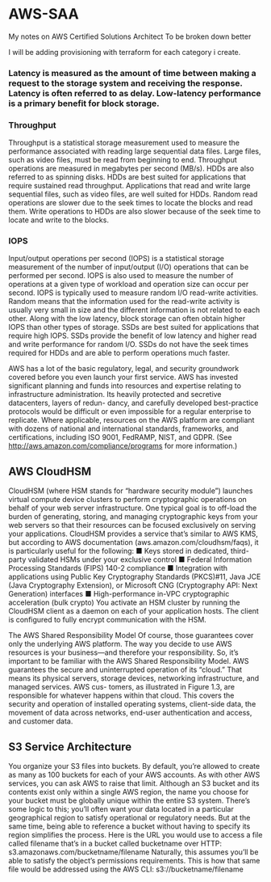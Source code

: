 # AWS-SAA
My notes on AWS Certified Solutions Architect
To be broken down better 

I will be adding provisioning with terraform for each category i create.

### Latency is measured as the amount of time between making a request to the storage system and receiving the response. Latency is often referred to as delay. Low-latency performance is a primary benefit for block storage.

### Throughput
Throughput is a statistical storage measurement used to measure the performance associated with reading large sequential data files. Large files, such as video files, must be read from beginning to end. Throughput operations are measured in megabytes per second (MB/s).
HDDs are also referred to as spinning disks. HDDs are best suited for applications that require sustained read throughput. Applications that read and write large sequential files, such as video files, are well suited for HDDs. Random read operations are slower due to the seek times to locate the blocks and read them. Write operations to HDDs are also slower because of the seek time to locate and write to the blocks.

### IOPS

Input/output operations per second (IOPS) is a statistical storage measurement of the number of input/output (I/O) operations that can be performed per second. IOPS is also used to measure the number of operations at a given type of workload and operation size can occur per second. IOPS is typically used to measure random I/O read-write activities. Random means that the information used for the read-write activity is usually very small in size and the different information is not related to each other.
Along with the low latency, block storage can often obtain higher IOPS than other types of storage. SSDs are best suited for applications that require high IOPS. SSDs provide the benefit of low latency and higher read and write performance for random I/O. SSDs do not have the seek times required for HDDs and are able to perform operations much faster.

AWS has a lot of the basic regulatory, legal, and security groundwork covered before you even launch your first service.
AWS has invested significant planning and funds into resources and expertise relating to infrastructure administration. Its heavily protected and secretive datacenters, layers of redun- dancy, and carefully developed best-practice protocols would be difficult or even impossible for a regular enterprise to replicate.
Where applicable, resources on the AWS platform are compliant with dozens of national and international standards, frameworks, and certifications, including ISO 9001, FedRAMP, NIST, and GDPR. (See http://aws.amazon.com/compliance/programs for more information.)


## AWS CloudHSM
CloudHSM (where HSM stands for “hardware security module”) launches virtual compute
device clusters to perform cryptographic operations on behalf of your web server infrastructure. One typical goal is to off-load the burden of generating, storing, and managing cryptographic keys from your web servers so that their resources can be focused exclusively on
serving your applications.
CloudHSM provides a service that’s similar to AWS KMS, but according to AWS documentation (aws.amazon.com/cloudhsm/faqs), it is particularly useful for the following:
■ Keys stored in dedicated, third-party validated HSMs under your exclusive control
■ Federal Information Processing Standards (FIPS) 140-2 compliance
■ Integration with applications using Public Key Cryptography Standards (PKCS)#11,
Java JCE (Java Cryptography Extension), or Microsoft CNG (Cryptography API: Next
Generation) interfaces
■ High-performance in-VPC cryptographic acceleration (bulk crypto)
You activate an HSM cluster by running the CloudHSM client as a daemon on each
of your application hosts. The client is configured to fully encrypt communication with
the HSM.

The AWS Shared Responsibility Model
Of course, those guarantees cover only the underlying AWS platform. The way you decide to use AWS resources is your business—and therefore your responsibility. So, it’s important to be familiar with the AWS Shared Responsibility Model.
AWS guarantees the secure and uninterrupted operation of its “cloud.” That means its physical servers, storage devices, networking infrastructure, and managed services. AWS cus- tomers, as illustrated in Figure 1.3, are responsible for whatever happens within that cloud. This covers the security and operation of installed operating systems, client-side data, the movement of data across networks, end-user authentication and access, and customer data.

## S3 Service Architecture
You organize your S3 files into buckets. By default, you’re allowed to create as many as 100 
buckets for each of your AWS accounts. As with other AWS services, you can ask AWS to 
raise that limit.
Although an S3 bucket and its contents exist only within a single AWS region, the name 
you choose for your bucket must be globally unique within the entire S3 system. There’s 
some logic to this; you’ll often want your data located in a particular geographical region to 
satisfy operational or regulatory needs. But at the same time, being able to reference a bucket 
without having to specify its region simplifies the process.
Here is the URL you would use to access a file called filename that’s in a bucket called 
bucketname over HTTP:
s3.amazonaws.com/bucketname/filename
Naturally, this assumes you’ll be able to satisfy the object’s permissions requirements.
This is how that same file would be addressed using the AWS CLI:
s3://bucketname/filename

